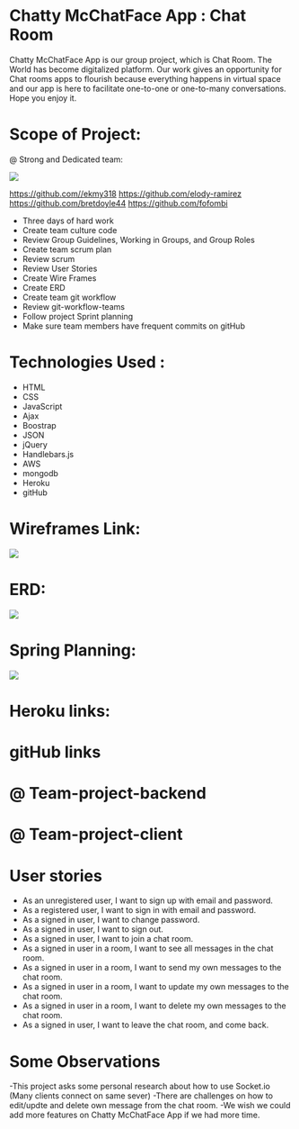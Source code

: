 # Chatty McChatFace App : Chat Room

 Chatty McChatFace App is our group project, which is Chat Room.
 The World has become digitalized platform. Our work gives an opportunity for Chat rooms apps to flourish because everything happens in virtual space and our app is here to facilitate one-to-one  or one-to-many conversations. Hope you enjoy it.

# Scope of Project:

@ Strong and Dedicated team:

![](https://i.imgur.com/yFB3TBz.jpg)

<https://github.com//ekmy318>
<https://github.com/elody-ramirez>
<https://github.com/bretdoyle44>
<https://github.com/fofombi>

-   Three days of hard work
-   Create team culture code
-   Review Group Guidelines, Working in Groups, and Group Roles
-   Create team scrum plan
-   Review scrum
-   Review User Stories
-   Create Wire Frames
-   Create ERD
-   Create team git workflow
-   Review git-workflow-teams
-   Follow project Sprint planning
-   Make sure team members have frequent commits on gitHub

# Technologies Used :

-   HTML
-   CSS
-   JavaScript
-   Ajax
-   Boostrap
-   JSON
-   jQuery
-   Handlebars.js
-   AWS
-   mongodb
-   Heroku
-   gitHub

# Wireframes Link:

![](https://i.imgur.com/be3AzNp.jpg)

# ERD:

![](https://i.imgur.com/pkb9nUK.jpg)

# Spring Planning:

![](https://i.imgur.com/smC2jKi.jpg)

# Heroku links:


# gitHub links

# @ Team-project-backend




# @ Team-project-client





# User stories

-   As an unregistered user, I want to sign up with email and password.
-   As a registered user, I want to sign in with email and password.
-   As a signed in user, I want to change password.
-   As a signed in user, I want to sign out.
-   As a signed in user, I want to join a chat room.
-   As a signed in user in a room, I want to see all messages in the chat room.
-   As a signed in user in a room, I want to send my own messages to the chat room.
-   As a signed in user in a room, I want to update my own messages to the chat room.
-   As a signed in user in a room, I want to delete my own messages to the chat room.
-   As a signed in user, I want to leave the chat room, and come back.

# Some Observations

-This project asks some personal research about how to use Socket.io (Many clients connect on same sever)
-There are challenges on how to edit/updte and delete own message from the chat room.
-We wish we could add more features on Chatty McChatFace App  if we had more time.
